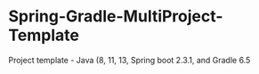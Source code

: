 # Spring-Gradle-MultiProject-Template
Project template - Java (8, 11, 13, Spring boot 2.3.1, and Gradle 6.5
